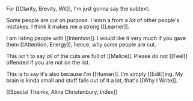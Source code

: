For [[Clarity, Brevity, Wit]], I'm just gonna say the subtext:

Some people are cut on purpose. I learn a from a *lot* of other people's mistakes. I think it makes me a strong [[Learner]].

I am listing people with [[Intention]]. I would like it very much if you gave them [[Attention, Energy]], hence, why some people are cut.

This isn't to say *all* of the cuts are full of [[Malice]]. Please do not [[Feel]] offended if you are not on the list.

This is to say it's also because I'm [[Human]]. I'm simply [[Edit]]ing. My brain is kinda small and stuff falls out of it a lot, that's [[Why I Write]].

[[Special Thanks, Alina Christenbury, Index]]
